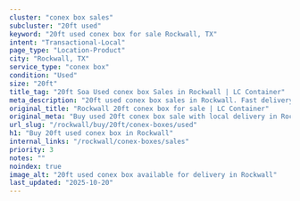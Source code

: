 ```yaml
---
cluster: "conex box sales"
subcluster: "20ft used"
keyword: "20ft used conex box for sale Rockwall, TX"
intent: "Transactional-Local"
page_type: "Location-Product"
city: "Rockwall, TX"
service_type: "conex box"
condition: "Used"
size: "20ft"
title_tag: "20ft Soa Used conex box Sales in Rockwall | LC Container"
meta_description: "20ft used conex box sales in Rockwall. Fast delivery, competitive pricing. Serving conex boxes area. Quote ID: K0Y. Call (214) 524-4168 for your free quote today."
original_title: "Rockwall 20ft conex box for sale | LC Container"
original_meta: "Buy used 20ft conex box sale with local delivery in Rockwall, TX. LC Container — local Since 2003. Request a fast quote today."
url_slug: "/rockwall/buy/20ft/conex-boxes/used"
h1: "Buy 20ft used conex box in Rockwall"
internal_links: "/rockwall/conex-boxes/sales"
priority: 3
notes: ""
noindex: true
image_alt: "20ft used conex box available for delivery in Rockwall"
last_updated: "2025-10-20"
---
```


<!-- TODO: Add unique city/inventory copy, images, and internal links here. -->
